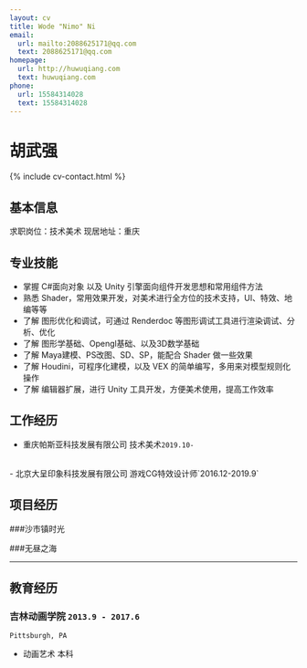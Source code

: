 ```yaml
---
layout: cv
title: Wode "Nimo" Ni
email:
  url: mailto:2088625171@qq.com
  text: 2088625171@qq.com
homepage:
  url: http://huwuqiang.com
  text: huwuqiang.com
phone:
  url: 15584314028
  text: 15584314028
---
```


# 胡武强

<!--
include contact information from the front matter
Supported arguments:
    - homepage: url, text
    - phone
    - email
-->

{% include cv-contact.html %}

## 基本信息

求职岗位：技术美术
现居地址：重庆


## 专业技能

- 掌握 C#面向对象 以及 Unity 引擎面向组件开发思想和常用组件方法
- 熟悉 Shader，常用效果开发，对美术进行全方位的技术支持，UI、特效、地编等等
- 了解 图形优化和调试，可通过 Renderdoc 等图形调试工具进行渲染调试、分析、优化
- 了解 图形学基础、Opengl基础、以及3D数学基础
- 了解 Maya建模、PS改图、SD、SP，能配合 Shader 做一些效果
- 了解 Houdini，可程序化建模，以及 VEX 的简单编写，多用来对模型规则化操作
- 了解 编辑器扩展，进行 Unity 工具开发，方便美术使用，提高工作效率



## 工作经历

- 重庆帕斯亚科技发展有限公司                      技术美术`2019.10-`
<br>
- 北京大呈印象科技发展有限公司                    游戏CG特效设计师`2016.12-2019.9`

## 项目经历

###沙市镇时光

###无昼之海

---

## 教育经历

### **吉林动画学院** `2013.9 - 2017.6`

```
Pittsburgh, PA
```

- 动画艺术 本科



<!-- ### Footer

Last updated: May 2013 -->
